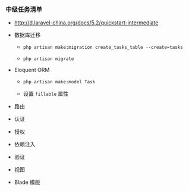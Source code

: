 ### 中级任务清单
* http://d.laravel-china.org/docs/5.2/quickstart-intermediate


* 数据库迁移
    * `php artisan make:migration create_tasks_table --create=tasks`

    * `php artisan migrate`

* Eloquent ORM
    * `php artisan make:model Task`

    * 设置 `fillable` 属性

* 路由
* 认证
* 授权
* 依赖注入
* 验证
* 视图
* Blade 模版

